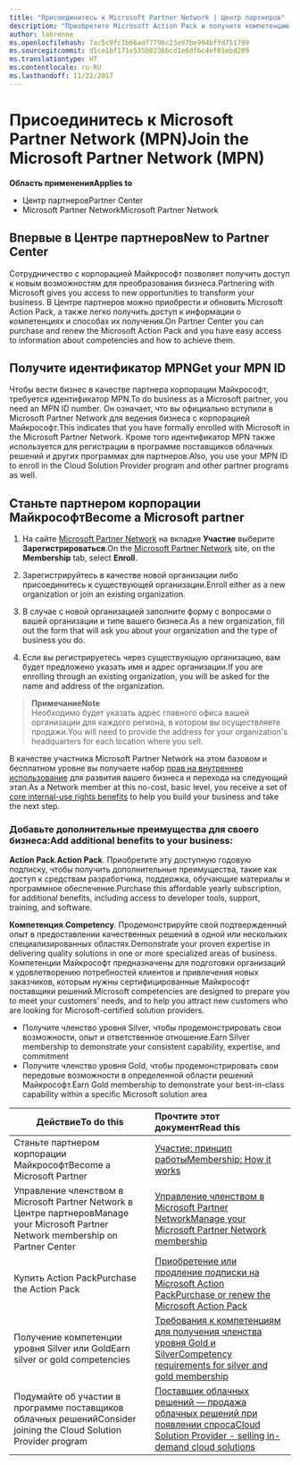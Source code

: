 ```yaml
---
title: "Присоединитесь к Microsoft Partner Network | Центр партнеров"
description: "Приобретите Microsoft Action Pack и получите компетенцию в Центре партнеров"
author: labrenne
ms.openlocfilehash: 7ac5c9fc7b66adf7796c23e97be994bffd751799
ms.sourcegitcommit: d5ce1bf171e535b0236bcd1e6dfbc4ef01ebd209
ms.translationtype: HT
ms.contentlocale: ru-RU
ms.lasthandoff: 11/22/2017
---
```

# <a name="join-the-microsoft-partner-network-mpn"></a><span data-ttu-id="61e8e-103">Присоединитесь к Microsoft Partner Network (MPN)</span><span class="sxs-lookup"><span data-stu-id="61e8e-103">Join the Microsoft Partner Network (MPN)</span></span>

**<span data-ttu-id="61e8e-104">Область применения</span><span class="sxs-lookup"><span data-stu-id="61e8e-104">Applies to</span></span>**

-  <span data-ttu-id="61e8e-105">Центр партнеров</span><span class="sxs-lookup"><span data-stu-id="61e8e-105">Partner Center</span></span>
-  <span data-ttu-id="61e8e-106">Microsoft Partner Network</span><span class="sxs-lookup"><span data-stu-id="61e8e-106">Microsoft Partner Network</span></span>

## <a name="new-to-partner-center"></a><span data-ttu-id="61e8e-107">Впервые в Центре партнеров</span><span class="sxs-lookup"><span data-stu-id="61e8e-107">New to Partner Center</span></span>

 <span data-ttu-id="61e8e-108">Сотрудничество с корпорацией Майкрософт позволяет получить доступ к новым возможностям для преобразования бизнеса.</span><span class="sxs-lookup"><span data-stu-id="61e8e-108">Partnering with Microsoft gives you access to new opportunities to transform your business.</span></span> <span data-ttu-id="61e8e-109">В Центре партнеров можно приобрести и обновить Microsoft Action Pack, а также легко получить доступ к информации о компетенциях и способах их получения.</span><span class="sxs-lookup"><span data-stu-id="61e8e-109">On Partner Center you can purchase and renew the Microsoft Action Pack and you have easy access to information about competencies and how to achieve them.</span></span>

## <a name="get-your-mpn-id"></a><span data-ttu-id="61e8e-110">Получите идентификатор MPN</span><span class="sxs-lookup"><span data-stu-id="61e8e-110">Get your MPN ID</span></span>

<span data-ttu-id="61e8e-111">Чтобы вести бизнес в качестве партнера корпорации Майкрософт, требуется идентификатор MPN.</span><span class="sxs-lookup"><span data-stu-id="61e8e-111">To do business as a Microsoft partner, you need an MPN ID number.</span></span> <span data-ttu-id="61e8e-112">Он означает, что вы официально вступили в Microsoft Partner Network для ведения бизнеса с корпорацией Майкрософт.</span><span class="sxs-lookup"><span data-stu-id="61e8e-112">This indicates that you have formally enrolled with Microsoft in the Microsoft Partner Network.</span></span> <span data-ttu-id="61e8e-113">Кроме того идентификатор MPN также используется для регистрации в программе поставщиков облачных решений и других программах для партнеров.</span><span class="sxs-lookup"><span data-stu-id="61e8e-113">Also, you use your MPN ID to enroll in the Cloud Solution Provider program and other partner programs as well.</span></span>  

## <a name="become-a-microsoft-partner"></a><span data-ttu-id="61e8e-114">Станьте партнером корпорации Майкрософт</span><span class="sxs-lookup"><span data-stu-id="61e8e-114">Become a Microsoft partner</span></span>

1.  <span data-ttu-id="61e8e-115">На сайте [Microsoft Partner Network](https://partner.microsoft.com/en-us/membership) на вкладке **Участие** выберите **Зарегистрироваться**.</span><span class="sxs-lookup"><span data-stu-id="61e8e-115">On the [Microsoft Partner Network](https://partner.microsoft.com/en-us/membership) site, on the **Membership** tab, select **Enroll**.</span></span> 

2.  <span data-ttu-id="61e8e-116">Зарегистрируйтесь в качестве новой организации либо присоединитесь к существующей организации.</span><span class="sxs-lookup"><span data-stu-id="61e8e-116">Enroll either as a new organization or join an existing organization.</span></span>

3.  <span data-ttu-id="61e8e-117">В случае с новой организацией заполните форму с вопросами о вашей организации и типе вашего бизнеса.</span><span class="sxs-lookup"><span data-stu-id="61e8e-117">As a new organization, fill out the form that will ask you about your organization and the type of business you do.</span></span>

4.  <span data-ttu-id="61e8e-118">Если вы регистрируетесь через существующую организацию, вам будет предложено указать имя и адрес организации.</span><span class="sxs-lookup"><span data-stu-id="61e8e-118">If you are enrolling through an existing organization, you will be asked for the name and address of the organization.</span></span>

>**<span data-ttu-id="61e8e-119">Примечание</span><span class="sxs-lookup"><span data-stu-id="61e8e-119">Note</span></span>**<br> <span data-ttu-id="61e8e-120">Необходимо будет указать адрес главного офиса вашей организации для каждого региона, в котором вы осуществляете продажи.</span><span class="sxs-lookup"><span data-stu-id="61e8e-120">You will need to provide the address for your organization's headquarters for each location where you sell.</span></span>

<span data-ttu-id="61e8e-121">В качестве участника Microsoft Partner Network на этом базовом и бесплатном уровне вы получаете набор [прав на внутреннее использование](https://partner.microsoft.com/membership/core-benefits) для развития вашего бизнеса и перехода на следующий этап.</span><span class="sxs-lookup"><span data-stu-id="61e8e-121">As a Network member at this no-cost, basic level, you receive a set of [core internal-use rights benefits](https://partner.microsoft.com/membership/core-benefits) to help you build your business and take the next step.</span></span> 

### <a name="add-additional-benefits-to-your-business"></a><span data-ttu-id="61e8e-122">Добавьте дополнительные преимущества для своего бизнеса:</span><span class="sxs-lookup"><span data-stu-id="61e8e-122">Add additional benefits to your business:</span></span> 

<span data-ttu-id="61e8e-123">**Action Pack**.</span><span class="sxs-lookup"><span data-stu-id="61e8e-123">**Action Pack**.</span></span> <span data-ttu-id="61e8e-124">Приобретите эту доступную годовую подписку, чтобы получить дополнительные преимущества, такие как доступ к средствам разработчика, поддержка, обучающие материалы и программное обеспечение.</span><span class="sxs-lookup"><span data-stu-id="61e8e-124">Purchase this affordable yearly subscription, for additional benefits, including access to developer tools, support, training, and software.</span></span>

<span data-ttu-id="61e8e-125">**Компетенция**.</span><span class="sxs-lookup"><span data-stu-id="61e8e-125">**Competency**.</span></span> <span data-ttu-id="61e8e-126">Продемонстрируйте свой подтвержденный опыт в предоставлении качественных решений в одной или нескольких специализированных областях.</span><span class="sxs-lookup"><span data-stu-id="61e8e-126">Demonstrate your proven expertise in delivering quality solutions in one or more specialized areas of business.</span></span> <span data-ttu-id="61e8e-127">Компетенции Майкрософт предназначены для подготовки организаций к удовлетворению потребностей клиентов и привлечения новых заказчиков, которым нужны сертифицированные Майкрософт поставщики решений.</span><span class="sxs-lookup"><span data-stu-id="61e8e-127">Microsoft competencies are designed to prepare you to meet your customers’ needs, and to help you attract new customers who are looking for Microsoft-certified solution providers.</span></span> 

- <span data-ttu-id="61e8e-128">Получите членство уровня Silver, чтобы продемонстрировать свои возможности, опыт и ответственное отношение.</span><span class="sxs-lookup"><span data-stu-id="61e8e-128">Earn Silver membership to demonstrate your consistent capability, expertise, and commitment</span></span>
- <span data-ttu-id="61e8e-129">Получите членство уровня Gold, чтобы продемонстрировать свои передовые возможности в определенной области решений Майкрософт.</span><span class="sxs-lookup"><span data-stu-id="61e8e-129">Earn Gold membership to demonstrate your best-in-class capability within a specific Microsoft solution area</span></span>

|**<span data-ttu-id="61e8e-130">Действие</span><span class="sxs-lookup"><span data-stu-id="61e8e-130">To do this</span></span>**   |**<span data-ttu-id="61e8e-131">Прочтите этот документ</span><span class="sxs-lookup"><span data-stu-id="61e8e-131">Read this</span></span>**   |
|------------------|:---------------|
|<span data-ttu-id="61e8e-132">Станьте партнером корпорации Майкрософт</span><span class="sxs-lookup"><span data-stu-id="61e8e-132">Become a Microsoft Partner</span></span>|[<span data-ttu-id="61e8e-133">Участие: принцип работы</span><span class="sxs-lookup"><span data-stu-id="61e8e-133">Membership: How it works</span></span>](https://partner.microsoft.com/membership/how-it-works)|
<span data-ttu-id="61e8e-134">Управление членством в Microsoft Partner Network в Центре партнеров</span><span class="sxs-lookup"><span data-stu-id="61e8e-134">Manage your Microsoft Partner Network membership on Partner Center</span></span>   |[<span data-ttu-id="61e8e-135">Управление членством в Microsoft Partner Network</span><span class="sxs-lookup"><span data-stu-id="61e8e-135">Manage your Microsoft Partner Network membership</span></span>](mpn-overview.md)
|<span data-ttu-id="61e8e-136">Купить Action Pack</span><span class="sxs-lookup"><span data-stu-id="61e8e-136">Purchase the Action Pack</span></span>   |[<span data-ttu-id="61e8e-137">Приобретение или продление подписки на Microsoft Action Pack</span><span class="sxs-lookup"><span data-stu-id="61e8e-137">Purchase or renew the Microsoft Action Pack</span></span>](https://msdn.microsoft.com/partner-center/mpn-get-action-pack)|
|<span data-ttu-id="61e8e-138">Получение компетенции уровня Silver или Gold</span><span class="sxs-lookup"><span data-stu-id="61e8e-138">Earn silver or gold competencies</span></span>   |[<span data-ttu-id="61e8e-139">Требования к компетенциям для получения членства уровня Gold и Silver</span><span class="sxs-lookup"><span data-stu-id="61e8e-139">Competency requirements for silver and gold membership</span></span>](https://msdn.microsoft.com/en-us/partner-center/learn-about-competencies)|
|<span data-ttu-id="61e8e-140">Подумайте об участии в программе поставщиков облачных решений</span><span class="sxs-lookup"><span data-stu-id="61e8e-140">Consider joining the Cloud Solution Provider program</span></span>|[<span data-ttu-id="61e8e-141">Поставщик облачных решений — продажа облачных решений при появлении спроса</span><span class="sxs-lookup"><span data-stu-id="61e8e-141">Cloud Solution Provider - selling in-demand cloud solutions</span></span>](csp-overview.md)|
